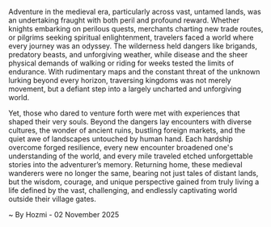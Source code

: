 
Adventure in the medieval era, particularly across vast, untamed lands, was an undertaking fraught with both peril and profound reward. Whether knights embarking on perilous quests, merchants charting new trade routes, or pilgrims seeking spiritual enlightenment, travelers faced a world where every journey was an odyssey. The wilderness held dangers like brigands, predatory beasts, and unforgiving weather, while disease and the sheer physical demands of walking or riding for weeks tested the limits of endurance. With rudimentary maps and the constant threat of the unknown lurking beyond every horizon, traversing kingdoms was not merely movement, but a defiant step into a largely uncharted and unforgiving world.

Yet, those who dared to venture forth were met with experiences that shaped their very souls. Beyond the dangers lay encounters with diverse cultures, the wonder of ancient ruins, bustling foreign markets, and the quiet awe of landscapes untouched by human hand. Each hardship overcome forged resilience, every new encounter broadened one's understanding of the world, and every mile traveled etched unforgettable stories into the adventurer’s memory. Returning home, these medieval wanderers were no longer the same, bearing not just tales of distant lands, but the wisdom, courage, and unique perspective gained from truly living a life defined by the vast, challenging, and endlessly captivating world outside their village gates.

~ By Hozmi - 02 November 2025
